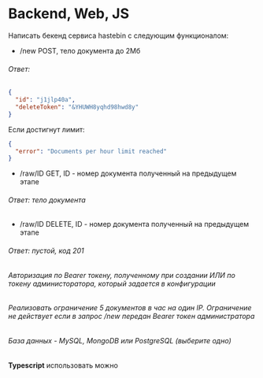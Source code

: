 # Backend, Web, JS

Написать бекенд сервиса hastebin с следующим функционалом:

- /new POST, тело документа до 2Мб

###### Ответ:

```json
{
  "id": "j1jlp40a",
  "deleteToken": "&YHUWH8yqhd98hwd8y"
}
```

Если достигнут лимит:

```json
{
  "error": "Documents per hour limit reached"
}
```

- /raw/ID GET, ID - номер документа полученный на предыдущем этапе

###### Ответ: тело документа

- /raw/ID DELETE, ID - номер документа полученный на предыдущем этапе

###### Ответ: пустой, код 201

###### Авторизация по Bearer токену, полученному при создании ИЛИ по токену администоратора, который задается в конфигурации

###### Реализовать ограничение 5 документов в час на один IP. Ограничение не действует если в запрос /new передан Bearer токен администратора

###### База данных - MySQL, MongoDB или PostgreSQL (выберите одно)

**Typescript** использовать можно
